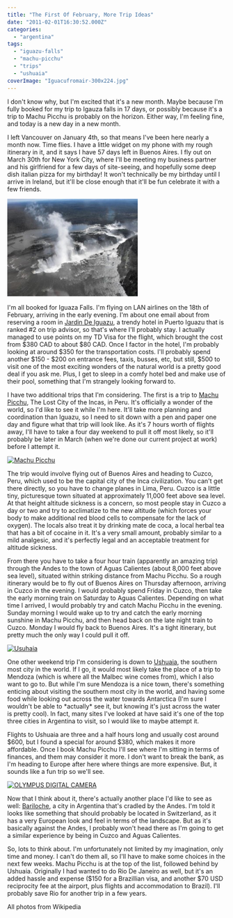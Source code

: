```yaml
---
title: "The First Of February, More Trip Ideas"
date: "2011-02-01T16:30:52.000Z"
categories: 
  - "argentina"
tags: 
  - "iguazu-falls"
  - "machu-picchu"
  - "trips"
  - "ushuaia"
coverImage: "Iguacufromair-300x224.jpg"
---
```


I don't know why, but I'm excited that it's a new month. Maybe because I'm fully booked for my trip to Igauza falls in 17 days, or possibly because it's a trip to Machu Picchu is probably on the horizon. Either way, I'm feeling fine, and today is a new day in a new month.

I left Vancouver on January 4th, so that means I've been here nearly a month now. Time flies. I have a little widget on my phone with my rough itinerary in it, and it says I have 57 days left in Buenos Aires. I fly out on March 30th for New York City, where I'll be meeting my business partner and his girlfriend for a few days of site-seeing, and hopefully some deep dish italian pizza for my birthday! It won't technically be my birthday until I arrive in Ireland, but it'll be close enough that it'll be fun celebrate it with a few friends.

[![](images/Iguacufromair-300x224.jpg "Iguazu")](http://www.migratorynerd.com/wordpress/wp-content/uploads/2011/02/Iguacufromair.jpg)

I'm all booked for Iguaza Falls. I'm flying on LAN airlines on the 18th of February, arriving in the early evening. I'm about one email about from reserving a room in [Jardin De Iguazu](http://www.jardindeiguazu.com.ar/), a trendy hotel in Puerto Iguazu that is ranked #2 on trip advisor, so that's where I'll probably stay. I actually managed to use points on my TD Visa for the flight, which brought the cost from $380 CAD to about $80 CAD. Once I factor in the hotel, I'm probably looking at around $350 for the transportation costs. I'll probably spend another $150 - $200 on entrance fees, taxis, busses, etc, but still, $500 to visit one of the most exciting wonders of the natural world is a pretty good deal if you ask me. Plus, I get to sleep in a comfy hotel bed and make use of their pool, something that I'm strangely looking forward to.

I have two additional trips that I'm considering. The first is a trip to [Machu Picchu](http://en.wikipedia.org/wiki/Machu_Picchu), The Lost City of the Incas, in Peru. It's officially a wonder of the world, so I'd like to see it while I'm here. It'll take more planning and coordination than Iguazu, so I need to sit down with a pen and paper one day and figure what that trip will look like. As it's 7 hours worth of flights away, I'll have to take a four day weekend to pull it off most likely, so it'll probably be later in March (when we're done our current project at work) before I attempt it.

[![](images/614px-80_-_Machu_Picchu_-_Juin_2009_-_edit.2-300x292.jpg "Machu Picchu")](http://www.migratorynerd.com/wordpress/wp-content/uploads/2011/02/614px-80_-_Machu_Picchu_-_Juin_2009_-_edit.2.jpg)

The trip would involve flying out of Buenos Aires and heading to Cuzco, Peru, which used to be the capital city of the Inca civilization. You can't get there directly, so you have to change planes in Lima, Peru. Cuzco is a little tiny, picturesque town situated at approximately 11,000 feet above sea level. At that height altitude sickness is a concern, so most people stay in Cuzco a day or two and try to acclimatize to the new altitude (which forces your body to make additional red blood cells to compensate for the lack of oxygen). The locals also treat it by drinking mate de coca, a local herbal tea that has a bit of cocaine in it. It's a very small amount, probably similar to a mild analgesic, and it's perfectly legal and an acceptable treatment for altitude sickness.

From there you have to take a four hour train (apparently an amazing trip) through the Andes to the town of Aguas Calientes (about 8,000 feet above sea level), situated within striking distance from Machu Picchu. So a rough itinerary would be to fly out of Buenos Aires on Thursday afternoon, arriving in Cuzco in the evening. I would probably spend Friday in Cuzco, then take the early morning train on Saturday to Aguas Calientes. Depending on what time I arrived, I would probably try and catch Machu Picchu in the evening. Sunday morning I would wake up to try and catch the early morning sunshine in Machu Picchu, and then head back on the late night train to Cuzco. Monday I would fly back to Buenos Aires. It's a tight itinerary, but pretty much the only way I could pull it off.

[![](images/Usuhaia-300x171.jpg "Usuhaia")](http://www.migratorynerd.com/wordpress/wp-content/uploads/2011/02/Usuhaia.jpg)

One other weekend trip I'm considering is down to [Ushuaia](http://en.wikipedia.org/wiki/Ushuaia), the southern most city in the world. If I go, it would most likely take the place of a trip to Mendoza (which is where all the Malbec wine comes from), which I also want to go to. But while I'm sure Mendoza is a nice town, there's something enticing about visiting the southern most city in the world, and having some food while looking out across the water towards Antarctica (I'm sure I wouldn't be able to \*actually\* see it, but knowing it's just across the water is pretty cool). In fact, many sites I've looked at have said it's one of the top three cities in Argentina to visit, so I would like to maybe attempt it.

Flights to Ushuaia are three and a half hours long and usually cost around $600, but I found a special for around $380, which makes it more affordable. Once I book Machu Picchu I'll see where I'm sitting in terms of finances, and them may consider it more. I don't want to break the bank, as I'm heading to Europe after here where things are more expensive. But, it sounds like a fun trip so we'll see.

[![](images/Bariloche-_Argentina-300x225.jpg "OLYMPUS DIGITAL CAMERA")](http://www.migratorynerd.com/wordpress/wp-content/uploads/2011/02/Bariloche-_Argentina.jpg)

Now that I think about it, there's actually another place I'd like to see as well: [Bariloche](http://en.wikipedia.org/wiki/San_Carlos_de_Bariloche), a city in Argentina that's cradled by the Andes. I'm told it looks like something that should probably be located in Switzerland, as it has a very European look and feel in terms of the landscape. But as it's basically against the Andes, I probably won't head there as I'm going to get a similar experience by being in Cuzco and Aguas Calientes.

So, lots to think about. I'm unfortunately not limited by my imagination, only time and money. I can't do them all, so I'll have to make some choices in the next few weeks. Machu Picchu is at the top of the list, followed behind by Ushuaia. Originally I had wanted to do Rio De Janeiro as well, but it's an added hassle and expense ($150 for a Brazillian visa, and another $70 USD reciprocity fee at the airport, plus flights and accommodation to Brazil). I'll probably save Rio for another trip in a few years.

All photos from Wikipedia
